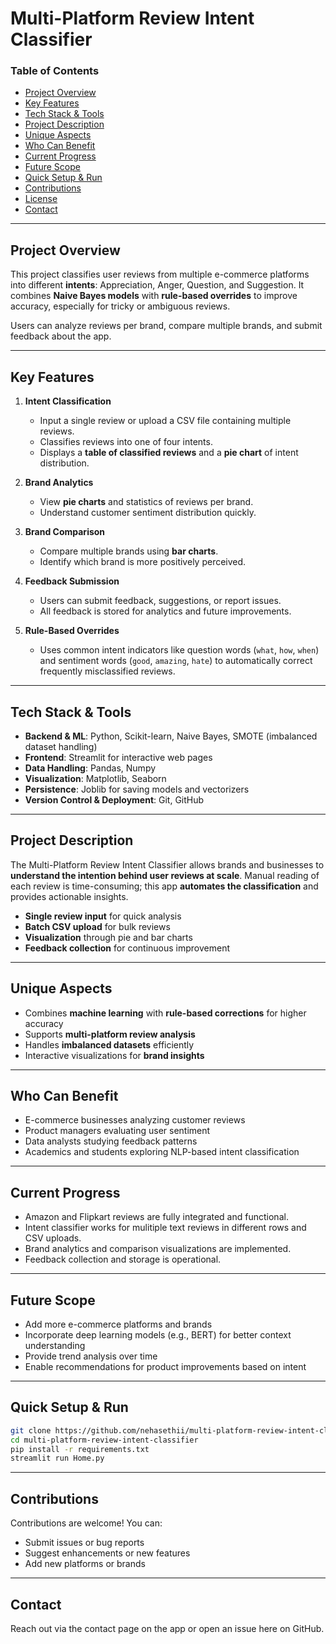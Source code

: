 # Multi-Platform Review Intent Classifier

### Table of Contents

* [Project Overview](#project-overview)
* [Key Features](#key-features)
* [Tech Stack & Tools](#tech-stack--tools)
* [Project Description](#project-description)
* [Unique Aspects](#unique-aspects)
* [Who Can Benefit](#who-can-benefit)
* [Current Progress](#currrent-progress)
* [Future Scope](#future-scope)
* [Quick Setup & Run](#quick-setup--run)
* [Contributions](#contributions)
* [License](#license)
* [Contact](#contact)

---

## Project Overview

This project classifies user reviews from multiple e-commerce platforms into different **intents**: Appreciation, Anger, Question, and Suggestion. It combines **Naive Bayes models** with **rule-based overrides** to improve accuracy, especially for tricky or ambiguous reviews.

Users can analyze reviews per brand, compare multiple brands, and submit feedback about the app.

---

## Key Features

1. **Intent Classification**

   * Input a single review or upload a CSV file containing multiple reviews.
   * Classifies reviews into one of four intents.
   * Displays a **table of classified reviews** and a **pie chart** of intent distribution.

2. **Brand Analytics**

   * View **pie charts** and statistics of reviews per brand.
   * Understand customer sentiment distribution quickly.

3. **Brand Comparison**

   * Compare multiple brands using **bar charts**.
   * Identify which brand is more positively perceived.

4. **Feedback Submission**

   * Users can submit feedback, suggestions, or report issues.
   * All feedback is stored for analytics and future improvements.

5. **Rule-Based Overrides**

   * Uses common intent indicators like question words (`what`, `how`, `when`) and sentiment words (`good`, `amazing`, `hate`) to automatically correct frequently misclassified reviews.

---

## Tech Stack & Tools

* **Backend & ML**: Python, Scikit-learn, Naive Bayes, SMOTE (imbalanced dataset handling)
* **Frontend**: Streamlit for interactive web pages
* **Data Handling**: Pandas, Numpy
* **Visualization**: Matplotlib, Seaborn
* **Persistence**: Joblib for saving models and vectorizers
* **Version Control & Deployment**: Git, GitHub

---

## Project Description

The Multi-Platform Review Intent Classifier allows brands and businesses to **understand the intention behind user reviews at scale**. Manual reading of each review is time-consuming; this app **automates the classification** and provides actionable insights.

* **Single review input** for quick analysis
* **Batch CSV upload** for bulk reviews
* **Visualization** through pie and bar charts
* **Feedback collection** for continuous improvement

---

## Unique Aspects

* Combines **machine learning** with **rule-based corrections** for higher accuracy
* Supports **multi-platform review analysis**
* Handles **imbalanced datasets** efficiently
* Interactive visualizations for **brand insights**

---

## Who Can Benefit

* E-commerce businesses analyzing customer reviews
* Product managers evaluating user sentiment
* Data analysts studying feedback patterns
* Academics and students exploring NLP-based intent classification

---

## Current Progress

* Amazon and Flipkart reviews are fully integrated and functional.
* Intent classifier works for mulitiple text reviews in different rows and CSV uploads.
* Brand analytics and comparison visualizations are implemented.
* Feedback collection and storage is operational.

---

## Future Scope

* Add more e-commerce platforms and brands
* Incorporate deep learning models (e.g., BERT) for better context understanding
* Provide trend analysis over time
* Enable recommendations for product improvements based on intent

---

## Quick Setup & Run

```bash
git clone https://github.com/nehasethii/multi-platform-review-intent-classifier.git
cd multi-platform-review-intent-classifier
pip install -r requirements.txt
streamlit run Home.py
```

---

## Contributions

Contributions are welcome! You can:

* Submit issues or bug reports
* Suggest enhancements or new features
* Add new platforms or brands

---

## Contact
Reach out via the contact page on the app or open an issue here on GitHub.
